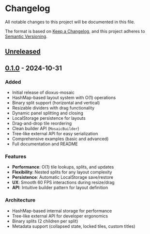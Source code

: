 # Changelog

All notable changes to this project will be documented in this file.

The format is based on [Keep a Changelog](https://keepachangelog.com/en/1.0.0/),
and this project adheres to [Semantic Versioning](https://semver.org/spec/v2.0.0.html).

## [Unreleased]

## [0.1.0] - 2024-10-31

### Added
- Initial release of dioxus-mosaic
- HashMap-based layout system with O(1) operations
- Binary split support (horizontal and vertical)
- Resizable dividers with drag functionality
- Dynamic panel splitting and closing
- LocalStorage persistence for layouts
- Drag-and-drop tile reordering
- Clean builder API (`MosaicBuilder`)
- Tree-like external API for easy serialization
- Comprehensive examples (basic and advanced)
- Full documentation and README

### Features
- **Performance**: O(1) tile lookups, splits, and updates
- **Flexibility**: Nested splits for any layout complexity
- **Persistence**: Automatic LocalStorage save/restore
- **UX**: Smooth 60 FPS interactions during resize/drag
- **API**: Intuitive builder pattern for layout definition

### Architecture
- HashMap-based internal storage for performance
- Tree-like external API for developer ergonomics
- Binary splits (2 children per split)
- Metadata support (collapsed state, locked tiles, custom titles)

[Unreleased]: https://github.com/benjaminbours/dioxus-mosaic/compare/v0.1.0...HEAD
[0.1.0]: https://github.com/benjaminbours/dioxus-mosaic/releases/tag/v0.1.0

